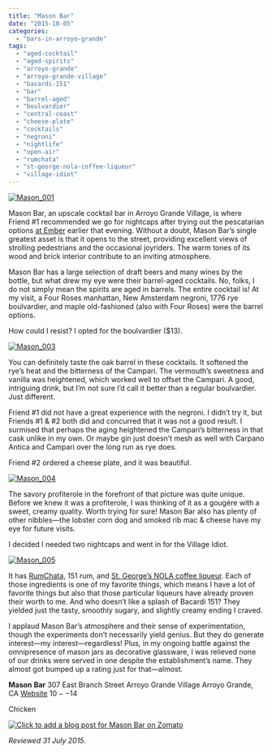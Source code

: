```yaml
---
title: "Mason Bar"
date: "2015-10-05"
categories: 
  - "bars-in-arroyo-grande"
tags: 
  - "aged-cocktail"
  - "aged-spirits"
  - "arroyo-grande"
  - "arroyo-grande-village"
  - "bacardi-151"
  - "bar"
  - "barrel-aged"
  - "boulvardier"
  - "central-coast"
  - "cheese-plate"
  - "cocktails"
  - "negroni"
  - "nightlife"
  - "open-air"
  - "rumchata"
  - "st-george-nola-coffee-liqueur"
  - "village-idiot"
---
```


[![Mason_001](http://s3.amazonaws.com/thegourmez-wpmedia/2015/08/Mason_001-334x500.jpg)](http://s3.amazonaws.com/thegourmez-wpmedia/2015/08/Mason_001.jpg)

Mason Bar, an upscale cocktail bar in Arroyo Grande Village, is where Friend #1 recommended we go for nightcaps after trying out the pescatarian options [at Ember](http://thegourmez.com/2015/09/07/ember/) earlier that evening. Without a doubt, Mason Bar’s single greatest asset is that it opens to the street, providing excellent views of strolling pedestrians and the occasional joyriders. The warm tones of its wood and brick interior contribute to an inviting atmosphere.

Mason Bar has a large selection of draft beers and many wines by the bottle, but what drew my eye were their barrel-aged cocktails. No, folks, I do not simply mean the spirits are aged in barrels. The entire cocktail is! At my visit, a Four Roses manhattan, New Amsterdam negroni, 1776 rye boulvardier, and maple old-fashioned (also with Four Roses) were the barrel options.

How could I resist? I opted for the boulvardier ($13).

[![Mason_003](http://s3.amazonaws.com/thegourmez-wpmedia/2015/08/Mason_003-500x443.jpg)](http://s3.amazonaws.com/thegourmez-wpmedia/2015/08/Mason_003.jpg)

You can definitely taste the oak barrel in these cocktails. It softened the rye’s heat and the bitterness of the Campari. The vermouth’s sweetness and vanilla was heightened, which worked well to offset the Campari. A good, intriguing drink, but I’m not sure I’d call it better than a regular boulvardier. Just different.

Friend #1 did not have a great experience with the negroni. I didn’t try it, but Friends #1 & #2 both did and concurred that it was not a good result. I surmised that perhaps the aging heightened the Campari’s bitterness in that cask unlike in my own. Or maybe gin just doesn’t mesh as well with Carpano Antica and Campari over the long run as rye does.

Friend #2 ordered a cheese plate, and it was beautiful.

[![Mason_004](http://s3.amazonaws.com/thegourmez-wpmedia/2015/08/Mason_004-500x271.jpg)](http://s3.amazonaws.com/thegourmez-wpmedia/2015/08/Mason_004.jpg)

The savory profiterole in the forefront of that picture was quite unique. Before we knew it was a profiterole, I was thinking of it as a gougère with a sweet, creamy quality. Worth trying for sure! Mason Bar also has plenty of other nibbles—the lobster corn dog and smoked rib mac & cheese have my eye for future visits.

I decided I needed two nightcaps and went in for the Village Idiot.

[![Mason_005](http://s3.amazonaws.com/thegourmez-wpmedia/2015/08/Mason_005-500x424.jpg)](http://s3.amazonaws.com/thegourmez-wpmedia/2015/08/Mason_005.jpg)

It has [RumChata,](http://thegourmez.com/2012/11/14/rumchata/) 151 rum, and [St. George’s NOLA coffee liqueur](http://thegourmez.com/2015/08/05/st-george-spirits-tasting-room/). Each of those ingredients is one of my favorite things, which means I have a lot of favorite things but also that those particular liqueurs have already proven their worth to me. And who doesn’t like a splash of Bacardi 151? They yielded just the tasty, smoothly sugary, and slightly creamy ending I craved.

I applaud Mason Bar’s atmosphere and their sense of experimentation, though the experiments don’t necessarily yield genius. But they do generate interest—my interest—regardless! Plus, in my ongoing battle against the omnipresence of mason jars as decorative glassware, I was relieved none of our drinks were served in one despite the establishment’s name. They almost got bumped up a rating just for that—almost.

**Mason Bar** 307 East Branch Street Arroyo Grande Village Arroyo Grande, CA [Website](http://www.masonbarag.com/) $10--$14

Chicken

[![Click to add a blog post for Mason Bar on Zomato](https://www.zomato.com/logo/17839865/minilink)](https://www.zomato.com/santa-maria-ca/mason-bar-arroyo-grande)

_Reviewed 31 July 2015._
